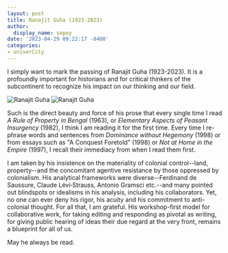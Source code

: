 ```yaml
---
layout: post
title: Ranajit Guha (1923-2023)
author:
  display_name: sepoy
date: '2023-04-29 09:22:17 -0400'
categories:
- univerCity
---
```


I simply want to mark the passing of Ranajit Guha (1923-2023). It is a profoundly important for historians and for critical thinkers of the subcontinent to recognize his impact on our thinking and our field.

![Ranajit Guha]({{site.baseurl}}/img/uploads/2023/IMG_9147.jpeg)
![Ranajit Guha]({{site.baseurl}}/img/uploads/2023/IMG_1651.jpeg)

Such is the direct beauty and force of his prose that every single time I read *A Rule of Property in Bengal* (1963), or *Elementary Aspects of Peasant Insurgency* (1982), I think I am reading it for the first time. Every time I re-phrase words and sentences from *Dominance without Hegemony* (1998) or from essays such as "A Conquest Foretold" (1998) or *Not at Home in the Empire* (1997), I recall their immediacy from when I read them first.

I am taken by his insistence on the materiality of colonial control--land, property--and the concomitant agentive resistance by those oppressed by colonialism. His analytical frameworks were diverse--Ferdinand de Saussure, Claude Lévi‐Strauss, Antonio Gramsci etc.--and many pointed out blindspots or idealisms in his analysis, including his collaborators. Yet, no one can ever deny his rigor, his acuity and his commitment to anti-colonial thought. For all that, I am grateful. His workshop-first model for collaborative work, for taking editing and responding as pivotal as writing, for giving public hearing of ideas their due regard at the very front, remains a blueprint for all of us.  

May he always be read.
